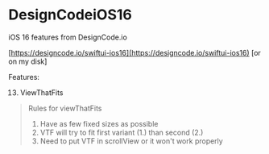 # DesignCodeiOS16
iOS 16 features from DesignCode.io

[https://designcode.io/swiftui-ios16](https://designcode.io/swiftui-ios16)
[or on my disk]

Features:

13. ViewThatFits
>  Rules for viewThatFits
> 1. Have as few fixed sizes as possible
> 2. VTF will try to fit first variant (1.) than second (2.)
> 3. Need to put VTF in scrollView or it won't work properly
